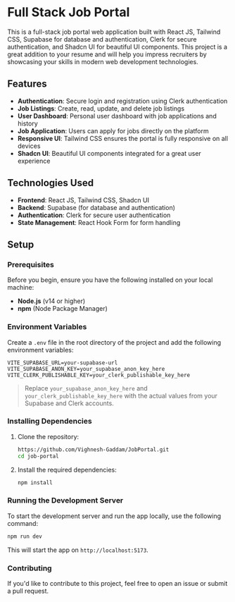 

# Full Stack Job Portal 

This is a full-stack job portal web application built with React JS, Tailwind CSS, Supabase for database and authentication, Clerk for secure authentication, and Shadcn UI for beautiful UI components. This project is a great addition to your resume and will help you impress recruiters by showcasing your skills in modern web development technologies.

## Features

-   **Authentication**: Secure login and registration using Clerk authentication
-   **Job Listings**: Create, read, update, and delete job listings
-   **User Dashboard**: Personal user dashboard with job applications and history
-   **Job Application**: Users can apply for jobs directly on the platform
-   **Responsive UI**: Tailwind CSS ensures the portal is fully responsive on all devices
-   **Shadcn UI**: Beautiful UI components integrated for a great user experience

## Technologies Used

-   **Frontend**: React JS, Tailwind CSS, Shadcn UI
-   **Backend**: Supabase (for database and authentication)
-   **Authentication**: Clerk for secure user authentication
-   **State Management**: React Hook Form for form handling

## Setup

### Prerequisites

Before you begin, ensure you have the following installed on your local machine:

-   **Node.js** (v14 or higher)
-   **npm** (Node Package Manager)

### Environment Variables

Create a `.env` file in the root directory of the project and add the following environment variables:

```env
VITE_SUPABASE_URL=your-supabase-url
VITE_SUPABASE_ANON_KEY=your_supabase_anon_key_here
VITE_CLERK_PUBLISHABLE_KEY=your_clerk_publishable_key_here
```

> Replace `your_supabase_anon_key_here` and `your_clerk_publishable_key_here` with the actual values from your Supabase and Clerk accounts.

### Installing Dependencies

1.  Clone the repository:
    
    ```bash
    https://github.com/Vighnesh-Gaddam/JobPortal.git
    cd job-portal
    ```
    
2.  Install the required dependencies:
    
    ```bash
    npm install
    ```
    

### Running the Development Server

To start the development server and run the app locally, use the following command:

```bash
npm run dev
```

This will start the app on `http://localhost:5173`.

### Contributing

If you'd like to contribute to this project, feel free to open an issue or submit a pull request.


